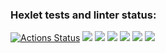 ### Hexlet tests and linter status:
[![Actions Status](https://github.com/da4tovigovorite/frontend-project-44/workflows/hexlet-check/badge.svg)](https://github.com/da4tovigovorite/frontend-project-44/actions)
<a href="https://codeclimate.com/github/da4tovigovorite/frontend-project-44/maintainability"><img src="https://api.codeclimate.com/v1/badges/e8a1f044ed56d975e2b4/maintainability" /></a>
<a href="https://asciinema.org/a/ffhYZtMpeulIy7pAt6E6dwfSP" target="_blank"><img src="https://asciinema.org/a/ffhYZtMpeulIy7pAt6E6dwfSP.svg" /></a>
<a href="https://asciinema.org/a/9n4csGHmhTP2MIOgslS8kdNqR" target="_blank"><img src="https://asciinema.org/a/9n4csGHmhTP2MIOgslS8kdNqR.svg" /></a>
<a href="https://asciinema.org/a/553797" target="_blank"><img src="https://asciinema.org/a/553797.svg" /></a>
<a href="https://asciinema.org/a/z3CuiMyzdubyq6MK7PDinW0Bp" target="_blank"><img src="https://asciinema.org/a/z3CuiMyzdubyq6MK7PDinW0Bp.svg" /></a>
<a href="https://asciinema.org/a/1prFsrTfghe5ojj6kWEjpt3xP" target="_blank"><img src="https://asciinema.org/a/1prFsrTfghe5ojj6kWEjpt3xP.svg" /></a>